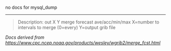no docs for mysql_dump

---

> Description: out X Y merge forecast ave/acc/min/max X=number to intervals to merge (0=every) Y=output grib file

_Docs derived from <https://www.cpc.ncep.noaa.gov/products/wesley/wgrib2/merge_fcst.html>_
